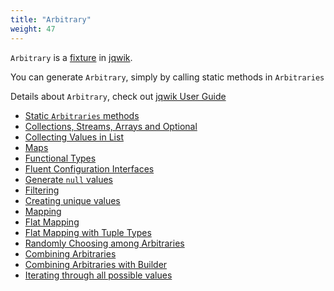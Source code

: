 ```yaml
---
title: "Arbitrary"
weight: 47
---
```


`Arbitrary` is a [fixture](https://junit.org/junit4/cookbook.html#Fixture) in [jqwik](https://jqwik.net/). 

You can generate `Arbitrary`, simply by calling static methods in `Arbitraries`

Details about `Arbitrary`, check out [jqwik User Guide](https://jqwik.net/docs/current/user-guide.html)

- [Static `Arbitraries` methods](https://jqwik.net/docs/current/user-guide.html#static-arbitraries-methods)
- [Collections, Streams, Arrays and Optional](https://jqwik.net/docs/current/user-guide.html#collections-streams-arrays-and-optional)
- [Collecting Values in List](https://jqwik.net/docs/current/user-guide.html#collecting-values-in-a-list)
- [Maps](https://jqwik.net/docs/current/user-guide.html#maps)
- [Functional Types](https://jqwik.net/docs/current/user-guide.html#functional-types)
- [Fluent Configuration Interfaces](https://jqwik.net/docs/current/user-guide.html#fluent-configuration-interfaces)
- [Generate `null` values](https://jqwik.net/docs/current/user-guide.html#generate-null-values)
- [Filtering](https://jqwik.net/docs/current/user-guide.html#filtering)
- [Creating unique values](https://jqwik.net/docs/current/user-guide.html#creating-unique-values)
- [Mapping](https://jqwik.net/docs/current/user-guide.html#mapping)
- [Flat Mapping](https://jqwik.net/docs/current/user-guide.html#flat-mapping)
- [Flat Mapping with Tuple Types](https://jqwik.net/docs/current/user-guide.html#flat-mapping-with-tuple-types)
- [Randomly Choosing among Arbitraries](https://jqwik.net/docs/current/user-guide.html#randomly-choosing-among-arbitraries)
- [Combining Arbitraries](https://jqwik.net/docs/current/user-guide.html#combining-arbitraries)
- [Combining Arbitraries with Builder](https://jqwik.net/docs/current/user-guide.html#combining-arbitraries-with-builder)
- [Iterating through all possible values](https://jqwik.net/docs/current/user-guide.html#iterating-through-all-possible-values)
